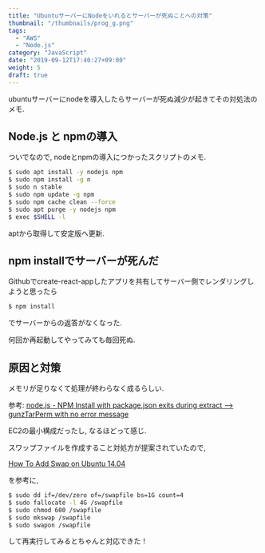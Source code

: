 ```yaml
---
title: "UbuntuサーバーにNodeをいれるとサーバーが死ぬことへの対策"
thumbnail: "/thumbnails/prog_g.png"
tags:
  - "AWS"
  - "Node.js"
category: "JavaScript"
date: "2019-09-12T17:40:27+09:00"
weight: 5
draft: true
---
```


ubuntuサーバーにnodeを導入したらサーバーが死ぬ減少が起きてその対処法のメモ.

## Node.js と npmの導入

ついでなので, nodeとnpmの導入につかったスクリプトのメモ.

``` bash
$ sudo apt install -y nodejs npm
$ sudo npm install -g n
$ sudo n stable
$ sudo npm update -g npm
$ sudo npm cache clean --force
$ sudo apt purge -y nodejs npm
$ exec $SHELL -l
```

aptから取得して安定版へ更新.

## npm installでサーバーが死んだ

Githubでcreate-react-appしたアプリを共有してサーバー側でレンダリングしようと思ったら

``` bash
$ npm install
```

でサーバーからの返答がなくなった.

何回か再起動してやってみても毎回死ぬ.

## 原因と対策

メモリが足りなくて処理が終わらなく成るらしい.

参考: [node.js - NPM Install with package.json exits during extract --> gunzTarPerm with no error message](https://www.oipapio.com/question-7118750)

EC2の最小構成だったし, なるほどって感じ.

スワップファイルを作成すること対処方が提案されていたので,

[How To Add Swap on Ubuntu 14.04](https://www.digitalocean.com/community/tutorials/how-to-add-swap-on-ubuntu-14-04)

を参考に,

``` bash
$ sudo dd if=/dev/zero of=/swapfile bs=1G count=4
$ sudo fallocate -l 4G /swapfile
$ sudo chmod 600 /swapfile
$ sudo mkswap /swapfile
$ sudo swapon /swapfile
```

して再実行してみるとちゃんと対応できた！
